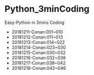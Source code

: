 # Python_3minCoding
Easy-Python in 3mins Coding

- 20181211-Conan:001~010
- 20181212-Conan:011~013
- 20181213-Conan:014~022
- 20181214-Conan:023~030
- 20181215-Conan:030~032
- 20181216-Conan:032~038
- 20181217-Conan:038~042
- 20181218-Conan:042~046
